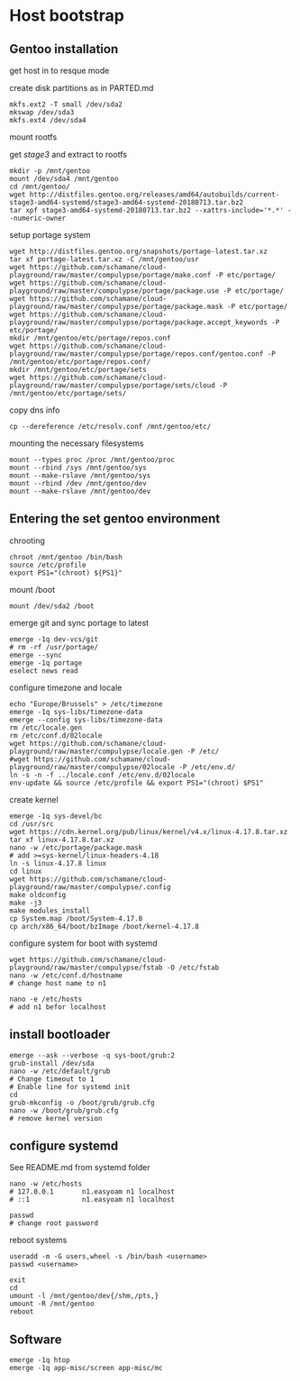 # Host bootstrap

## Gentoo installation

get host in to resque mode

create disk partitions as in PARTED.md

```
mkfs.ext2 -T small /dev/sda2
mkswap /dev/sda3
mkfs.ext4 /dev/sda4
```

mount rootfs

get _stage3_ and extract to rootfs

```
mkdir -p /mnt/gentoo
mount /dev/sda4 /mnt/gentoo
cd /mnt/gentoo/
wget http://distfiles.gentoo.org/releases/amd64/autobuilds/current-stage3-amd64-systemd/stage3-amd64-systemd-20180713.tar.bz2
tar xpf stage3-amd64-systemd-20180713.tar.bz2 --xattrs-include='*.*' --numeric-owner
```

setup portage system

```
wget http://distfiles.gentoo.org/snapshots/portage-latest.tar.xz
tar xf portage-latest.tar.xz -C /mnt/gentoo/usr
wget https://github.com/schamane/cloud-playground/raw/master/compulypse/portage/make.conf -P etc/portage/
wget https://github.com/schamane/cloud-playground/raw/master/compulypse/portage/package.use -P etc/portage/
wget https://github.com/schamane/cloud-playground/raw/master/compulypse/portage/package.mask -P etc/portage/
wget https://github.com/schamane/cloud-playground/raw/master/compulypse/portage/package.accept_keywords -P etc/portage/
mkdir /mnt/gentoo/etc/portage/repos.conf
wget https://github.com/schamane/cloud-playground/raw/master/compulypse/portage/repos.conf/gentoo.conf -P /mnt/gentoo/etc/portage/repos.conf/
mkdir /mnt/gentoo/etc/portage/sets
wget https://github.com/schamane/cloud-playground/raw/master/compulypse/portage/sets/cloud -P /mnt/gentoo/etc/portage/sets/
```

copy dns info

`cp --dereference /etc/resolv.conf /mnt/gentoo/etc/`

mounting the necessary filesystems

```
mount --types proc /proc /mnt/gentoo/proc
mount --rbind /sys /mnt/gentoo/sys
mount --make-rslave /mnt/gentoo/sys
mount --rbind /dev /mnt/gentoo/dev
mount --make-rslave /mnt/gentoo/dev
```

## Entering the set gentoo environment

chrooting

```
chroot /mnt/gentoo /bin/bash
source /etc/profile
export PS1="(chroot) ${PS1}"
```

mount /boot

`mount /dev/sda2 /boot`

emerge git and sync portage to latest

```
emerge -1q dev-vcs/git
# rm -rf /usr/portage/
emerge --sync
emerge -1q portage
eselect news read
```

configure timezone and locale

```
echo "Europe/Brussels" > /etc/timezone
emerge -1q sys-libs/timezone-data
emerge --config sys-libs/timezone-data
rm /etc/locale.gen
rm /etc/conf.d/02locale
wget https://github.com/schamane/cloud-playground/raw/master/compulypse/locale.gen -P /etc/
#wget https://github.com/schamane/cloud-playground/raw/master/compulypse/02locale -P /etc/env.d/
ln -s -n -f ../locale.conf /etc/env.d/02locale
env-update && source /etc/profile && export PS1="(chroot) $PS1"
```

create kernel

```
emerge -1q sys-devel/bc
cd /usr/src
wget https://cdn.kernel.org/pub/linux/kernel/v4.x/linux-4.17.8.tar.xz
tar xf linux-4.17.8.tar.xz
nano -w /etc/portage/package.mask
# add >=sys-kernel/linux-headers-4.18
ln -s linux-4.17.8 linux
cd linux
wget https://github.com/schamane/cloud-playground/raw/master/compulypse/.config
make oldconfig
make -j3
make modules_install
cp System.map /boot/System-4.17.8
cp arch/x86_64/boot/bzImage /boot/kernel-4.17.8
```

configure system for boot with systemd

```
wget https://github.com/schamane/cloud-playground/raw/master/compulypse/fstab -O /etc/fstab
nano -w /etc/conf.d/hostname
# change host name to n1

nano -e /etc/hosts
# add n1 befor localhost
```

## install bootloader

```
emerge --ask --verbose -q sys-boot/grub:2
grub-install /dev/sda
nano -w /etc/default/grub
# Change timeout to 1
# Enable line for systemd init
cd
grub-mkconfig -o /boot/grub/grub.cfg
nano -w /boot/grub/grub.cfg
# remove kernel version
```

## configure systemd

See README.md from systemd folder

```
nano -w /etc/hosts
# 127.0.0.1       n1.easyoam n1 localhost
# ::1             n1.easyoam n1 localhost

passwd
# change root password
```

reboot systems

```
useradd -m -G users,wheel -s /bin/bash <username>
passwd <username>

exit
cd
umount -l /mnt/gentoo/dev{/shm,/pts,}
umount -R /mnt/gentoo
reboot
```

## Software

```
emerge -1q htop
emerge -1q app-misc/screen app-misc/mc
```

